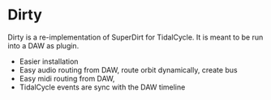# Dirty
Dirty is a re-implementation of SuperDirt for TidalCycle. It is meant to be run into a DAW as plugin.

* Easier installation
* Easy audio routing from DAW, route orbit dynamically, create bus
* Easy midi routing from DAW, 
* TidalCycle events are sync with the DAW timeline
